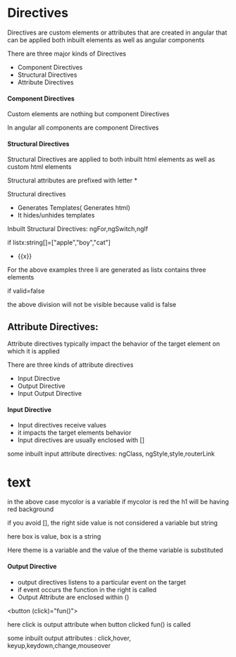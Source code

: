 # Directives

Directives are custom elements or attributes
that are created in angular that can be applied
both inbuilt elements as well as angular components

There are three major kinds of Directives

* Component Directives
* Structural Directives
* Attribute Directives

#### Component Directives

Custom elements are nothing but component Directives

In angular all components are component Directives

#### Structural Directives

Structural Directives are applied to both inbuilt html elements
as well as custom html elements

Structural attributes are prefixed with letter *

Structural directives 
* Generates Templates( Generates html)
* It hides/unhides templates

Inbuilt Structural Directives: ngFor,ngSwitch,ngIf

if listx:string[]=["apple","boy","cat"]

<ul>
   <li *ngFor="let x of listx">{{x}} </li>
</ul>

For the above examples three li are generated as listx contains three elements

if valid=false

<div class="data" *ngIf="valid"> </div>

the above division will not be visible because valid is false

Attribute Directives:
-----------------------

Attribute directives typically impact the behavior of the target
element on which it is applied

There are three kinds of attribute directives

* Input Directive
* Output Directive
* Input Output Directive

#### Input Directive

* Input directives receive values 
* it impacts the target elements behavior
* Input directives are usually enclosed with []

 some inbuilt input attribute directives: ngClass, ngStyle,style,routerLink

 <h1 [style.backgroundColor]='mycolor'>text</h1>

 in the above case mycolor is a variable if mycolor is red the h1 will be having
 red background

if you avoid [], the right side value is not considered a variable but string

<div ngClass="box"></div>

  here box is value, box is a string

<div [ngClass]="theme"></div>

   Here theme is a variable and the value of the theme variable is
   substituted

#### Output Directive

* output directives listens to a particular event on the target
* if event occurs the function in the right is called
* Output Attribute are enclosed within ()

<button (click)="fun()"></button>

here click is output attribute
when button clicked fun() is called

some inbuilt output attributes : click,hover, keyup,keydown,change,mouseover